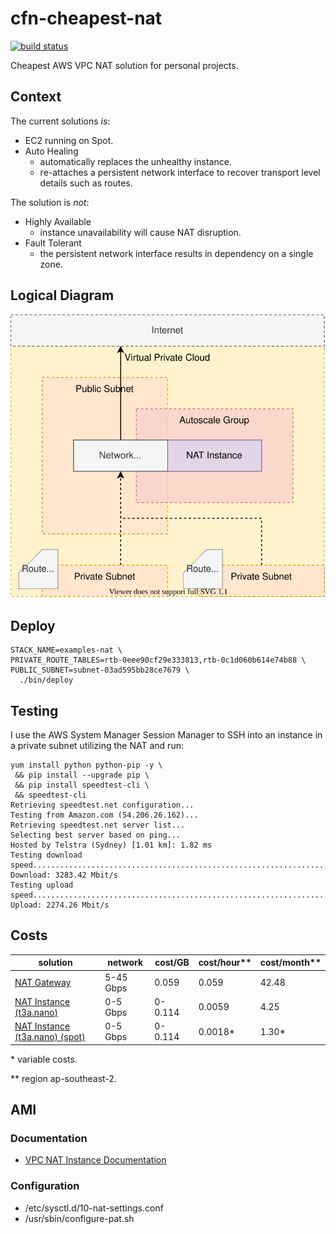 # cfn-cheapest-nat

[![build status][3]][4]

Cheapest AWS VPC NAT solution for personal projects.

## Context

The current solutions *is*:

- EC2 running on Spot.
- Auto Healing 
  - automatically replaces the unhealthy instance.
  - re-attaches a persistent network interface to recover transport level details such as routes.

The solution is *not*:

- Highly Available
  - instance unavailability will cause NAT disruption.
- Fault Tolerant
  - the persistent network interface results in dependency on a single zone.

## Logical Diagram

![Logical Diagram](/docs/logical.drawio.svg)

## Deploy

```
STACK_NAME=examples-nat \
PRIVATE_ROUTE_TABLES=rtb-0eee90cf29e333813,rtb-0c1d060b614e74b88 \
PUBLIC_SUBNET=subnet-03ad595bb28ce7679 \
  ./bin/deploy
```

## Testing

I use the AWS System Manager Session Manager to SSH into an instance in a private subnet utilizing the NAT and run:

```
yum install python python-pip -y \
 && pip install --upgrade pip \
 && pip install speedtest-cli \
 && speedtest-cli
Retrieving speedtest.net configuration...
Testing from Amazon.com (54.206.26.162)...
Retrieving speedtest.net server list...
Selecting best server based on ping...
Hosted by Telstra (Sydney) [1.01 km]: 1.82 ms
Testing download speed................................................................................
Download: 3283.42 Mbit/s
Testing upload speed................................................................................................
Upload: 2274.26 Mbit/s
```

[1]: https://docs.aws.amazon.com/vpc/latest/userguide/vpc-nat-gateway.html
[2]: https://docs.aws.amazon.com/vpc/latest/userguide/VPC_NAT_Instance.html
[3]: https://codebuild.us-east-1.amazonaws.com/badges?uuid=eyJlbmNyeXB0ZWREYXRhIjoiWVdkQTF5ekRUSm1FNjgxT0RsL0ZBanFER1dSRG1kQWI0VUNLS2NlS0EwZ0pjdmN5a1RVSGI5K2p5Ty9vZFVZZ2gxck1GOWM4bHJ3WC9VVzJhZDVieE9vPSIsIml2UGFyYW1ldGVyU3BlYyI6IlhoM1dkMGw4M3VFNXlZWU4iLCJtYXRlcmlhbFNldFNlcmlhbCI6MX0%3D&branch=master
[4]: https://console.aws.amazon.com/codesuite/codebuild/projects/examples-cheapest-nat/history?region=us-east-1

## Costs

|solution                           |network  |cost/GB|cost/hour**|cost/month**|
|-----------------------------------|---------|-------|-----------|------------|
|[NAT Gateway][1]                   |5-45 Gbps|  0.059|0.059      |42.48       |
|[NAT Instance (t3a.nano)][2]       |0-5  Gbps|0-0.114|0.0059     | 4.25       |
|[NAT Instance (t3a.nano) (spot)][2]|0-5  Gbps|0-0.114|0.0018*    | 1.30*      |

\* variable costs.

\*\* region ap-southeast-2.

## AMI

### Documentation

- [VPC NAT Instance Documentation](https://docs.aws.amazon.com/vpc/latest/userguide/VPC_NAT_Instance.html)

### Configuration

- /etc/sysctl.d/10-nat-settings.conf
- /usr/sbin/configure-pat.sh
